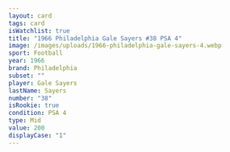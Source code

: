 ```yaml
---
layout: card
tags: card
isWatchlist: true
title: "1966 Philadelphia Gale Sayers #38 PSA 4"
image: /images/uploads/1966-philadelphia-gale-sayers-4.webp
sport: Football
year: 1966
brand: Philadelphia
subset: ""
player: Gale Sayers
lastName: Sayers
number: "38"
isRookie: true
condition: PSA 4
type: Mid
value: 200
displayCase: "1"
---
```


